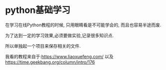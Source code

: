 # python基础学习



在学习在线Python教程的时候, 只用眼睛看是不可能学会的, 而且也容易半途而废.

为了达到一定的学习效果,必须要做实验,记录很多知识点.

所以单独起一个项目来保存相关的文件.



我看的教程来自于:https://www.liaoxuefeng.com/
以及 https://time.geekbang.org/column/intro/176
